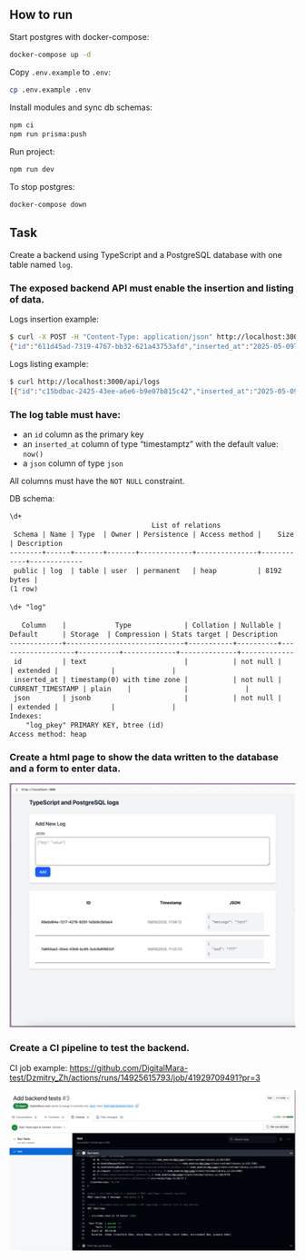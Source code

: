 ## How to run

Start postgres with docker-compose:

```bash
docker-compose up -d
```

Copy `.env.example` to `.env`:

```bash
cp .env.example .env
```

Install modules and sync db schemas:

```bash
npm ci
npm run prisma:push
```

Run project:

```bash
npm run dev
```

To stop postgres:

```bash
docker-compose down
```

## Task

Create a backend using TypeScript and a PostgreSQL database with one table named `log`.

### The exposed backend API must enable the insertion and listing of data.

Logs insertion example:

```bash
$ curl -X POST -H "Content-Type: application/json" http://localhost:3000/api/logs --data '{"message":"new entry 1"}'
{"id":"611d45ad-7319-4767-bb32-621a43753afd","inserted_at":"2025-05-09T09:21:50.000Z","json":{"message":"new entry 1"}}
```

Logs listing example:

```bash
$ curl http://localhost:3000/api/logs
[{"id":"c15bdbac-2425-43ee-a6e6-b9e07b815c42","inserted_at":"2025-05-09T09:05:59.000Z","json":{"message":"new entry 1"}}]
```

### The log table must have:

- an `id` column as the primary key
- an `inserted_at` column of type “timestamptz” with the default value: `now()`
- a `json` column of type `json`

All columns must have the `NOT NULL` constraint.

DB schema:

```
\d+
                                   List of relations
 Schema | Name | Type  | Owner | Persistence | Access method |    Size    | Description
--------+------+-------+-------+-------------+---------------+------------+-------------
 public | log  | table | user  | permanent   | heap          | 8192 bytes |
(1 row)

\d+ "log"

   Column    |            Type             | Collation | Nullable |      Default      | Storage  | Compression | Stats target | Description
-------------+-----------------------------+-----------+----------+-------------------+----------+-------------+--------------+-------------
 id          | text                        |           | not null |                   | extended |             |              |
 inserted_at | timestamp(0) with time zone |           | not null | CURRENT_TIMESTAMP | plain    |             |              |
 json        | jsonb                       |           | not null |                   | extended |             |              |
Indexes:
    "log_pkey" PRIMARY KEY, btree (id)
Access method: heap
```

### Create a html page to show the data written to the database and a form to enter data.

![screenshots/html.jpg](screenshots/html.jpg)

### Create a CI pipeline to test the backend.

CI job example: https://github.com/DigitalMara-test/Dzmitry_Zh/actions/runs/14925615793/job/41929709491?pr=3

![screenshots/ci.jpg](screenshots/ci.jpg)
